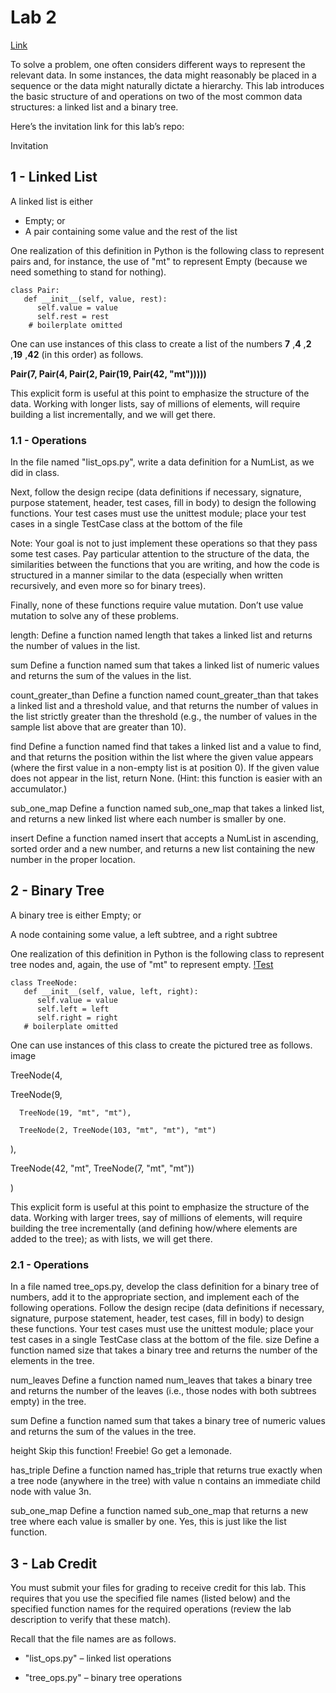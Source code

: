 # Lab 2

[Link](https://www.brinckerhoff.org/clements/2174-csc202/Labs/lab2.html)

To solve a problem, one often considers different ways to represent the relevant data. In some instances, the data might reasonably be placed in a sequence or the data might naturally dictate a hierarchy. This lab introduces the basic structure of and operations on two of the most common data structures: a linked list and a binary tree.

Here’s the invitation link for this lab’s repo:

Invitation

## 1 - Linked List
A linked list is either
- Empty; or
- A pair containing some value and the rest of the list

One realization of this definition in Python is the following class to represent pairs and, for instance, the use of "mt" to represent Empty (because we need something to stand for nothing).
```
class Pair:
   def __init__(self, value, rest):
      self.value = value
      self.rest = rest
    # boilerplate omitted
```
One can use instances of this class to create a list of the numbers **7** ,**4** ,**2** ,**19** ,**42** (in this order) as follows.

**Pair(7, Pair(4, Pair(2, Pair(19, Pair(42, "mt")))))**

This explicit form is useful at this point to emphasize the structure of the data. Working with longer lists, say of millions of elements, will require building a list incrementally, and we will get there.
### 1.1 - Operations
In the file named "list_ops.py", write a data definition for a NumList, as we did in class.

Next, follow the design recipe (data definitions if necessary, signature, purpose statement, header, test cases, fill in body) to design the following functions. Your test cases must use the unittest module; place your test cases in a single TestCase class at the bottom of the file

Note: Your goal is not to just implement these operations so that they pass some test cases. Pay particular attention to the structure of the data, the similarities between the functions that you are writing, and how the code is structured in a manner similar to the data (especially when written recursively, and even more so for binary trees).

Finally, none of these functions require value mutation. Don’t use value mutation to solve any of these problems.

length: Define a function named length that takes a linked list and returns the number of values in the list.

sum Define a function named sum that takes a linked list of numeric values and returns the sum of the values in the list.

count_greater_than Define a function named count_greater_than that takes a linked list and a threshold value, and that returns the number of values in the list strictly greater than the threshold (e.g., the number of values in the sample list above that are greater than 10).

find Define a function named find that takes a linked list and a value to find, and that returns the position within the list where the given value appears (where the first value in a non-empty list is at position 0). If the given value does not appear in the list, return None. (Hint: this function is easier with an accumulator.)

sub_one_map Define a function named sub_one_map that takes a linked list, and returns a new linked list where each number is smaller by one.

insert Define a function named insert that accepts a NumList in ascending, sorted order and a new number, and returns a new list containing the new number in the proper location.

## 2 - Binary Tree
A binary tree is either
Empty; or

A node containing some value, a left subtree, and a right subtree

One realization of this definition in Python is the following class to represent tree nodes and, again, the use of "mt" to represent empty.
[!Test](https://www.brinckerhoff.org/clements/2174-csc202/Labs/pict.png "Title")

```
class TreeNode:
   def __init__(self, value, left, right):
      self.value = value
      self.left = left
      self.right = right
   # boilerplate omitted
```
One can use instances of this class to create the pictured tree as follows.
image

TreeNode(4,

   TreeNode(9,

      TreeNode(19, "mt", "mt"),

      TreeNode(2, TreeNode(103, "mt", "mt"), "mt")

   ),

   TreeNode(42, "mt", TreeNode(7, "mt", "mt"))

)

This explicit form is useful at this point to emphasize the structure of the data. Working with larger trees, say of millions of elements, will require building the tree incrementally (and defining how/where elements are added to the tree); as with lists, we will get there.

### 2.1 - Operations
In a file named tree_ops.py, develop the class definition for a binary tree of numbers, add it to the appropriate section, and implement each of the following operations. Follow the design recipe (data definitions if necessary, signature, purpose statement, header, test cases, fill in body) to design these functions. Your test cases must use the unittest module; place your test cases in a single TestCase class at the bottom of the file.
size Define a function named size that takes a binary tree and returns the number of the elements in the tree.

num_leaves Define a function named num_leaves that takes a binary tree and returns the number of the leaves (i.e., those nodes with both subtrees empty) in the tree.

sum Define a function named sum that takes a binary tree of numeric values and returns the sum of the values in the tree.

height Skip this function! Freebie! Go get a lemonade.

has_triple Define a function named has_triple that returns true exactly when a tree node (anywhere in the tree) with value n contains an immediate child node with value 3n.

sub_one_map Define a function named sub_one_map that returns a new tree where each value is smaller by one. Yes, this is just like the list function.

## 3 - Lab Credit
You must submit your files for grading to receive credit for this lab. This requires that you use the specified file names (listed below) and the specified function names for the required operations (review the lab description to verify that these match).

Recall that the file names are as follows.
- "list_ops.py" – linked list operations

- "tree_ops.py" – binary tree operations
